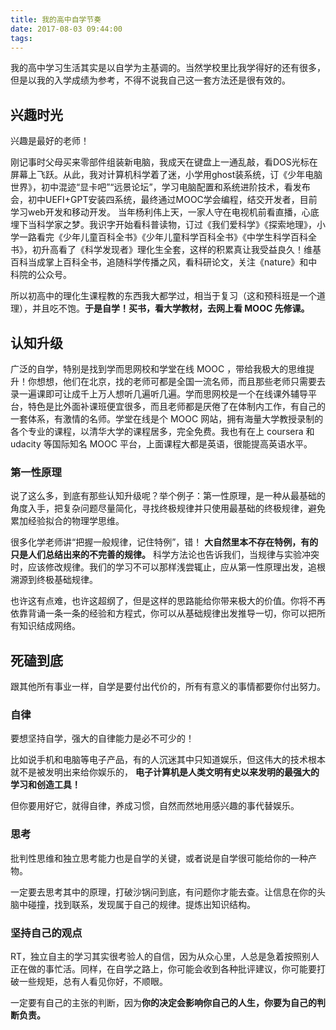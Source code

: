 ```yaml
---
title: 我的高中自学节奏
date: 2017-08-03 09:44:00
tags:
---
```


我的高中学习生活其实是以自学为主基调的。当然学校里比我学得好的还有很多，但是以我的入学成绩为参考，不得不说我自己这一套方法还是很有效的。

<!-- more -->

## 兴趣时光

兴趣是最好的老师！

刚记事时父母买来零部件组装新电脑，我成天在键盘上一通乱敲，看DOS光标在屏幕上飞跃。从此，我对计算机科学着了迷，小学用ghost装系统，订《少年电脑世界》，初中混迹“显卡吧”“远景论坛”，学习电脑配置和系统进阶技术，看发布会，初中UEFI+GPT安装四系统，最终通过MOOC学会编程，结交开发者，目前学习web开发和移动开发。
当年杨利伟上天，一家人守在电视机前看直播，心底埋下当科学家之梦。我识字开始看科普读物，订过《我们爱科学》《探索地理》，小学一路看完《少年儿童百科全书》《少年儿童科学百科全书》《中学生科学百科全书》，初升高看了《科学发现者》理化生全套，这样的积累真让我受益良久！维基百科当成掌上百科全书，追随科学传播之风，看科研论文，关注《nature》和中科院的公众号。

所以初高中的理化生课程教的东西我大都学过，相当于复习（这和预科班是一个道理），并且吃不饱。**于是自学！买书，看大学教材，去网上看 MOOC 先修课。**

## 认知升级

广泛的自学，特别是找到学而思网校和学堂在线 MOOC ，带给我极大的思维提升！你想想，他们在北京，找的老师可都是全国一流名师，而且那些老师只需要去录一遍课即可让成千上万人想听几遍听几遍。学而思网校是一个在线课外辅导平台，特色是比外面补课班便宜很多，而且老师都是厌倦了在体制内工作，有自己的一套体系，有激情的名师。学堂在线是个 MOOC 网站，拥有海量大学教授录制的各个专业的课程，以清华大学的课程居多，完全免费。我也有在上 coursera 和 udacity 等国际知名 MOOC 平台，上面课程大都是英语，很能提高英语水平。

### 第一性原理

说了这么多，到底有那些认知升级呢？举个例子：第一性原理，是一种从最基础的角度入手，把复杂问题尽量简化，寻找终极规律并只使用最基础的终极规律，避免累加经验拟合的物理学思维。

很多化学老师讲“把握一般规律，记住特例”，错！ **大自然里本不存在特例，有的只是人们总结出来的不完善的规律。** 科学方法论也告诉我们，当规律与实验冲突时，应该修改规律。我们的学习不可以那样浅尝辄止，应从第一性原理出发，追根溯源到终极基础规律。

也许这有点难，也许这超纲了，但是这样的思路能给你带来极大的价值。你将不再依靠背诵一条一条的经验和方程式，你可以从基础规律出发推导一切，你可以把所有知识结成网络。

## 死磕到底

跟其他所有事业一样，自学是要付出代价的，所有有意义的事情都要你付出努力。

### 自律

要想坚持自学，强大的自律能力是必不可少的！

比如说手机和电脑等电子产品，有的人沉迷其中只知道娱乐，但这伟大的技术根本就不是被发明出来给你娱乐的， **电子计算机是人类文明有史以来发明的最强大的学习和创造工具！**

但你要用好它，就得自律，养成习惯，自然而然地用感兴趣的事代替娱乐。

### 思考

批判性思维和独立思考能力也是自学的关键，或者说是自学很可能给你的一种产物。

一定要去思考其中的原理，打破沙锅问到底，有问题你才能去查。让信息在你的头脑中碰撞，找到联系，发现属于自己的规律。提炼出知识结构。

### 坚持自己的观点

RT，独立自主的学习其实很考验人的自信，因为从众心里，人总是急着按照别人正在做的事忙活。同样，在自学之路上，你可能会收到各种批评建议，你可能要打破一些规矩，总有人看见你好，不顺眼。

一定要有自己的主张的判断，因为**你的决定会影响你自己的人生，你要为自己的判断负责。**
